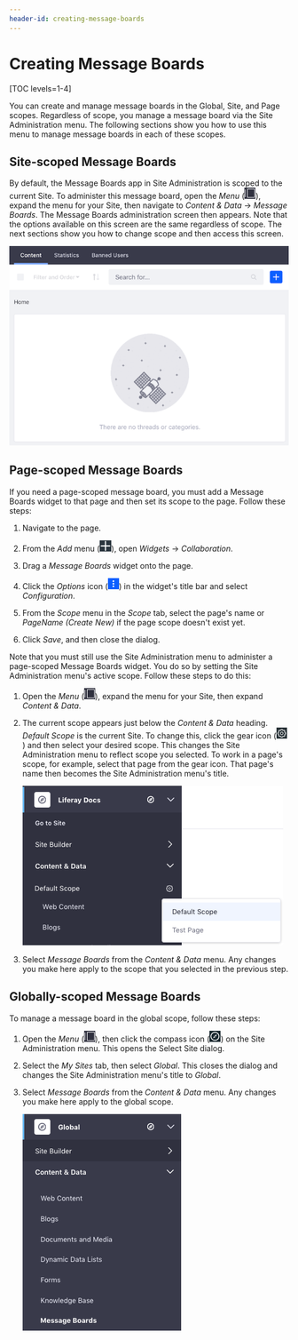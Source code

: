 ```yaml
---
header-id: creating-message-boards
---
```


# Creating Message Boards

[TOC levels=1-4]

You can create and manage message boards in the Global, Site, and Page scopes. 
Regardless of scope, you manage a message board via the Site Administration 
menu. The following sections show you how to use this menu to manage message 
boards in each of these scopes. 

## Site-scoped Message Boards

By default, the Message Boards app in Site Administration is scoped to the 
current Site. To administer this message board, open the *Menu* 
(![Menu](../../../../images/icon-menu.png)), expand the menu for your Site, then 
navigate to *Content & Data* &rarr; *Message Boards*. The Message Boards 
administration screen then appears. Note that the options available on this 
screen are the same regardless of scope. The next sections show you how to 
change scope and then access this screen. 

![Figure 1: A Message Board instance starts empty, ready for you to configure for your purposes.](../../../../images/message-boards-administration.png)

## Page-scoped Message Boards

If you need a page-scoped message board, you must add a Message Boards widget to 
that page and then set its scope to the page. Follow these steps: 

1.  Navigate to the page. 

2.  From the *Add* menu 
    (![Add](../../../../images/icon-add-app.png)), open *Widgets* &rarr; 
    *Collaboration*. 

3.  Drag a *Message Boards* widget onto the page. 

4.  Click the *Options* icon 
    (![Options](../../../../images/icon-app-options.png)) in the widget's title 
    bar and select *Configuration*.

5.  From the *Scope* menu in the *Scope* tab, select the page's name or 
    *PageName (Create New)* if the page scope doesn't exist yet. 

6.  Click *Save*, and then close the dialog. 

Note that you must still use the Site Administration menu to administer a 
page-scoped Message Boards widget. You do so by setting the Site Administration 
menu's active scope. Follow these steps to do this: 

1.  Open the *Menu* 
    (![Menu](../../../../images/icon-menu.png)), expand the menu for your Site, 
    then expand *Content & Data*. 

2.  The current scope appears just below the *Content & Data* heading. 
    *Default Scope* is the current Site. To change this, click the gear icon 
    (![Gear](../../../../images/icon-control-menu-gear.png)) and then select 
    your desired scope. This changes the Site Administration menu to reflect 
    scope you selected. To work in a page's scope, for example, select that 
    page from the gear icon. That page's name then becomes the Site 
    Administration menu's title. 

    ![Figure 2: Select the page's scope under the *Content & Data* menu in Site Administration.](../../../../images/mb-site-admin-scope.png)

3.  Select *Message Boards* from the *Content & Data* menu. Any changes you make 
    here apply to the scope that you selected in the previous step. 

## Globally-scoped Message Boards

To manage a message board in the global scope, follow these steps:

1.  Open the *Menu* 
    (![Menu](../../../../images/icon-menu.png)), then click the compass icon 
    (![Compass](../../../../images/icon-compass.png)) on the Site Administration 
    menu. This opens the Select Site dialog. 

2.  Select the *My Sites* tab, then select *Global*. This closes the dialog and 
    changes the Site Administration menu's title to *Global*. 

3.  Select *Message Boards* from the *Content & Data* menu. Any changes you make 
    here apply to the global scope. 

    ![Figure 3: After changing to the global scope, select *Message Boards* from the *Content & Data* menu in Site Administration.](../../../../images/mb-global-scope.png)
